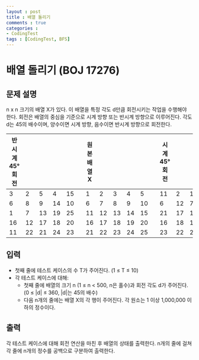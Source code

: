 ```yaml
---
layout : post
title : 배열 돌리기
comments : true
categories : 
- CodingTest
tags : [CodingTest, BFS]
---
```

# 배열 돌리기 (BOJ 17276)

## 문제 설명

n x n 크기의 배열 X가 있다. 이 배열을 특정 각도 d만큼 회전시키는 작업을 수행해야 한다. 회전은 배열의 중심을 기준으로 시계 방향 또는 반시계 방향으로 이루어진다. 각도 d는 45의 배수이며, 양수이면 시계 방향, 음수이면 반시계 방향으로 회전한다.

| 반시계 45° 회전 |   |   |   |   |   | 원본 배열 X |   |   |   |   |   | 시계 45° 회전 |   |   |   |   |
|----------------|---|---|---|---|---|--------------|---|---|---|---|---|----------------|---|---|---|---|
| 3  | 2  | 5  | 4  |15 |    | 1  | 2  | 3  | 4  | 5  |    |11  | 2  | 1  | 4  | 3  |
| 6  | 8  | 9  |14  |10 |    | 6  | 7  | 8  | 9  |10  |    | 6  |12  | 7  | 8  |10  |
| 1  | 7  |13  |19  |25 |    |11  |12  |13  |14  |15  |    |21  |17  |13  | 9  | 5  |
|16  |12  |17  |18  |20 |    |16  |17  |18  |19  |20  |    |16  |18  |19  |14  |20  |
|11  |22  |21  |24  |23 |    |21  |22  |23  |24  |25  |    |23  |22  |25  |24  |15  |



## 입력

- 첫째 줄에 테스트 케이스의 수 T가 주어진다. (1 ≤ T ≤ 10)
- 각 테스트 케이스에 대해:
  - 첫째 줄에 배열의 크기 n (1 ≤ n < 500, n은 홀수)과 회전 각도 d가 주어진다. (0 ≤ |d| ≤ 360, |d|는 45의 배수)
  - 다음 n개의 줄에는 배열 X의 각 행이 주어진다. 각 원소는 1 이상 1,000,000 이하의 정수이다.

## 출력

각 테스트 케이스에 대해 회전 연산을 마친 후 배열의 상태를 출력한다. n개의 줄에 걸쳐 각 줄에 n개의 정수를 공백으로 구분하여 출력한다.

```cpp


```